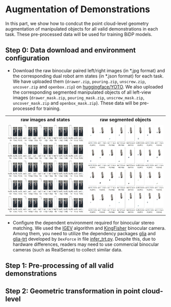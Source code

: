 # Augmentation of Demonstrations
In this part, we show how to condcut the point cloud-level geometry augmentation of manipulated objects for all valid demonstrations in each task. These pre-processed data will be used for training BiDP models.

## Step 0: Data download and environment configuration

* Download the raw binocular paired left/right images (in *.jpg format) and the corresponding dual robot arm states (in *.json format) for each task. We have uploaded them (`drawer.zip`, `pouring.zip`, `unscrew.zip`, `uncover.zip` and `openbox.zip`) on [huggingface/YOTO](https://huggingface.co/HoyerChou/YOTO/tree/main). We also uploaded the corresponding segmented manipulated objects of all left-view images (`drawer_mask.zip`, `pouring_mask.zip`, `unscrew_mask.zip`, `uncover_mask.zip` and `openbox_mask.zip`). These data will be pre-processed for training.

<table>
  <tr>
    <th> raw images and states </th>
    <th> raw segmented objects </th>
  </tr>
  <tr>
    <td><img src="./materials/raw_images_states.jpg" height="280"></td>
    <td><img src="./materials/raw_segmented_objs.jpg" height="280"></td> 
  </tr>
</table>

* Configure the dependent environment required for binocular stereo matching. We used the [IGEV](https://github.com/gangweiX/IGEV) algorithm and [KingFisher](https://dexforce-3dvision.com/productinfo/1022811.html) binocular camera. Among them, you need to utilize the dependency packages [glia](http://rjyfb:123456@69.235.177.182:10801/simple/glia/) and [glia-trt](http://rjyfb:123456@69.235.177.182:10801/simple/glia-trt/) developed by `DexForce` in file [infer_trt.py](https://github.com/hnuzhy/YOTO/blob/main/AugDemos/infer_trt.py#L12). Despite this, due to hardware differences, readers may need to use commercial binocular cameras (such as RealSense) to collect similar data.


## Step 1: Pre-processing of all valid demonstrations

## Step 2: Geometric transformation in point cloud-level
